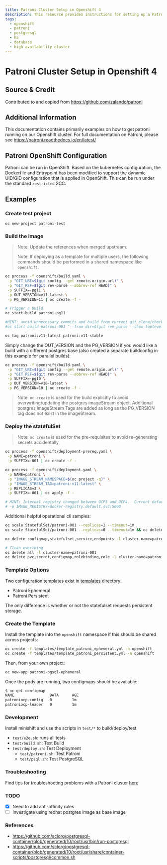 ```yaml
---
title: Patroni Cluster Setup in Openshift 4
description: This resource provides instructions for setting up a Patroni cluster in the Openshift 4 environment.
tags:
  - openshift
  - patroni
  - postgresql
  - ha
  - database
  - high availability cluster
---
```


# Patroni Cluster Setup in Openshift 4

## Source & Credit
Contributed to and copied from https://github.com/zalando/patroni

## Additional Information
This documentation contains primarily examples on how to get patroni running on our Openshift cluster. For full documentation on Patroni, please see https://patroni.readthedocs.io/en/latest/

## Patroni OpenShift Configuration
Patroni can be run in OpenShift. Based on the kubernetes configuration, the Dockerfile and Entrypoint has been modified to support the dynamic UID/GID configuration that is applied in OpenShift. This can be run under the standard `restricted` SCC.

## Examples

### Create test project

```
oc new-project patroni-test
```

### Build the image

> Note: Update the references when merged upstream.
>
> Note: If deploying as a template for multiple users, the following commands should be performed in a shared namespace like `openshift`.

``` bash
oc process -f openshift/build.yaml \
 -p "GIT_URI=$(git config --get remote.origin.url)" \
 -p "GIT_REF=$(git rev-parse --abbrev-ref HEAD)" \
 -p SUFFIX=-pg11 \
 -p OUT_VERSION=v11-latest \
 -p PG_VERSION=11 | oc create -f -

# Trigger a build
oc start-build patroni-pg11

#HINT: avoid unnecessary commits and build from current git clone/checkout directory.
#oc start-build patroni-001 "--from-dir=$(git rev-parse --show-toplevel)" --wait

oc tag patroni:v11-latest patroni:v11-stable
```

Simply change the OUT_VERSION and the PG_VERSION if you would like a build with a different postgres base (also created a separate buildconfig in this example for parallel builds):

``` bash
oc process -f openshift/build.yaml \
 -p "GIT_URI=$(git config --get remote.origin.url)" \
 -p "GIT_REF=$(git rev-parse --abbrev-ref HEAD)" \
 -p SUFFIX=-pg10 \
 -p OUT_VERSION=v10-latest \
 -p PG_VERSION=10 | oc create -f -
 ```

> Note: `oc create` is used for the build explicitly to avoid overwriting/updating the postgres imageStream object.  Additional postgres imageStream Tags are added as long as the PG_VERSION tag does not exist in the imageStream.

### Deploy the statefulSet

> Note: `oc create` is used for the pre-requisites to avoid re-generating secrets accidentally

``` bash
oc process -f openshift/deployment-prereq.yaml \
 -p NAME=patroni \
 -p SUFFIX=-001 | oc create -f -

oc process -f openshift/deployment.yaml \
 -p NAME=patroni \
 -p "IMAGE_STREAM_NAMESPACE=$(oc project -q)" \
 -p "IMAGE_STREAM_TAG=patroni:v11-latest" \
 -p REPLICAS=3 \
 -p SUFFIX=-001 | oc apply -f -

# HINT: Internal registry changed between OCP3 and OCP4.  Current default is for OCP4.  Simply add the following option to the deployment.yaml to deploy on OCP 3.11
# -p IMAGE_REGISTRY=docker-registry.default.svc:5000
```

Additional helpful operational cli samples:

``` bash
oc scale StatefulSet/patroni-001 --replicas=1 --timeout=1m
oc scale StatefulSet/patroni-001 --replicas=0 --timeout=1m && oc delete configmap/patroni-001-config

oc delete configmap,statefulset,service,endpoints -l cluster-name=patroni-001

# Clean everthing
oc delete all -l cluster-name=patroni-001
oc delete pvc,secret,configmap,rolebinding,role -l cluster-name=patroni-001
```

### Template Options

Two configuration templates exist in [templates](templates) directory:
- Patroni Ephemeral
- Patroni Persistent

The only difference is whether or not the statefulset requests persistent storage.

### Create the Template
Install the template into the `openshift` namespace if this should be shared across projects:

``` bash
oc create -f templates/template_patroni_ephemeral.yml -n openshift
oc create -f templates/template_patroni_persistent.yml -n openshift
```

Then, from your own project:

``` bash
oc new-app patroni-pgsql-ephemeral
```

Once the pods are running, two configmaps should be available:

``` bash
$ oc get configmap
NAME                DATA      AGE
patroniocp-config   0         1m
patroniocp-leader   0         1m
```

### Development

Install minishift and use the scripts in `test/*` to build/deploy/test

- `test/e2e.sh`: runs all tests
- `test/build.sh`: Test Build
- `test/deploy.sh`: Test Deployment
   - `test/patroni.sh`: Test Patroni
   - `test/psql.sh`: Test PostgreSQL

### Troubleshooting

Find tips for troubleshooting problems with a Patroni cluster [here](https://github.com/bcgov/nr-get-token/wiki/Patroni-Troubleshooting)

### TODO

- [x] Need to add anti-affinity rules
- [ ] Investigate using redhat postgres image as base image

### References
- https://github.com/sclorg/postgresql-container/blob/generated/10/root/usr/bin/run-postgresql
- https://github.com/sclorg/postgresql-container/blob/generated/10/root/usr/share/container-scripts/postgresql/common.sh
